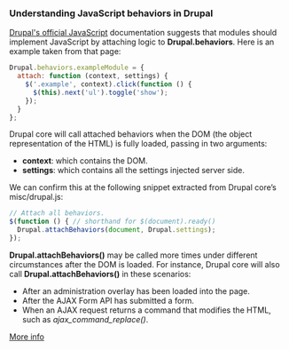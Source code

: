 
### Understanding JavaScript behaviors in Drupal

[Drupal's official JavaScript](https://www.drupal.org/node/756722) documentation suggests that modules should implement JavaScript by attaching logic to **Drupal.behaviors**. Here is an example taken from that page:

```javascript
Drupal.behaviors.exampleModule = {
  attach: function (context, settings) {
    $('.example', context).click(function () {
      $(this).next('ul').toggle('show');
    });
  }
};
```

Drupal core will call attached behaviors when the DOM (the object representation of the HTML) is fully loaded, passing in two arguments:

- **context**: which contains the DOM.
- **settings**: which contains all the settings injected server side.

We can confirm this at the following snippet extracted from Drupal core’s misc/drupal.js:

```javascript
// Attach all behaviors.
$(function () { // shorthand for $(document).ready()
  Drupal.attachBehaviors(document, Drupal.settings);
});
```
**Drupal.attachBehaviors()** may be called more times under different circumstances after the DOM is loaded. For instance, Drupal core will also call **Drupal.attachBehaviors()** in these scenarios:

- After an administration overlay has been loaded into the page.
- After the AJAX Form API has submitted a form.
- When an AJAX request returns a command that modifies the HTML, such as *ajax_command_replace()*.

[More info](https://www.lullabot.com/articles/understanding-javascript-behaviors-in-drupal "Understanding JavaScript behaviors in Drupal")


